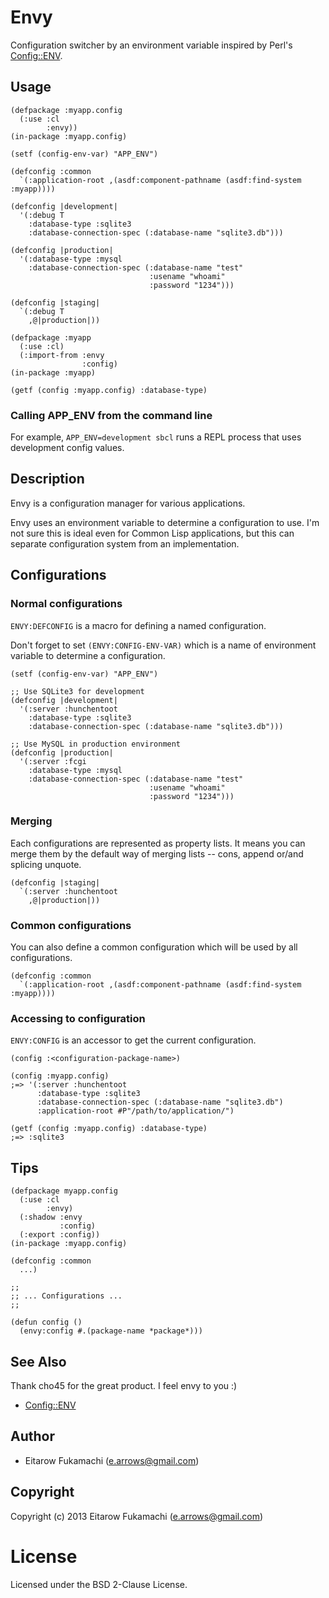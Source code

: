 # Envy

Configuration switcher by an environment variable inspired by Perl's [Config::ENV](http://search.cpan.org/~satoh/Config-ENV/lib/Config/ENV.pm).

## Usage

```common-lisp
(defpackage :myapp.config
  (:use :cl
        :envy))
(in-package :myapp.config)

(setf (config-env-var) "APP_ENV")

(defconfig :common
  `(:application-root ,(asdf:component-pathname (asdf:find-system :myapp))))

(defconfig |development|
  '(:debug T
    :database-type :sqlite3
    :database-connection-spec (:database-name "sqlite3.db")))

(defconfig |production|
  '(:database-type :mysql
    :database-connection-spec (:database-name "test"
                               :usename "whoami"
                               :password "1234")))

(defconfig |staging|
  `(:debug T
    ,@|production|))
```

```common-lisp
(defpackage :myapp
  (:use :cl)
  (:import-from :envy
                :config)
(in-package :myapp)

(getf (config :myapp.config) :database-type)
```

###  Calling APP_ENV from the command line

For example, `APP_ENV=development sbcl`  runs a REPL process that uses development config values.

## Description

Envy is a configuration manager for various applications.

Envy uses an environment variable to determine a configuration to use. I'm not sure this is ideal even for Common Lisp applications, but this can separate configuration system from an implementation.

## Configurations

### Normal configurations

`ENVY:DEFCONFIG` is a macro for defining a named configuration.

Don't forget to set `(ENVY:CONFIG-ENV-VAR)` which is a name of environment variable to determine a configuration.

```common-lisp
(setf (config-env-var) "APP_ENV")

;; Use SQLite3 for development
(defconfig |development|
  '(:server :hunchentoot
    :database-type :sqlite3
    :database-connection-spec (:database-name "sqlite3.db")))

;; Use MySQL in production environment
(defconfig |production|
  '(:server :fcgi
    :database-type :mysql
    :database-connection-spec (:database-name "test"
                               :usename "whoami"
                               :password "1234")))
```

### Merging

Each configurations are represented as property lists. It means you can merge them by the default way of merging lists -- cons, append or/and splicing unquote.

```common-lisp
(defconfig |staging|
  `(:server :hunchentoot
    ,@|production|))
```

### Common configurations

You can also define a common configuration which will be used by all configurations.

```common-lisp
(defconfig :common
  `(:application-root ,(asdf:component-pathname (asdf:find-system :myapp))))
```

### Accessing to configuration

`ENVY:CONFIG` is an accessor to get the current configuration.

```common-lisp
(config :<configuration-package-name>)

(config :myapp.config)
;=> '(:server :hunchentoot
      :database-type :sqlite3
      :database-connection-spec (:database-name "sqlite3.db")
      :application-root #P"/path/to/application/")

(getf (config :myapp.config) :database-type)
;=> :sqlite3
```

## Tips

```common-lisp
(defpackage myapp.config
  (:use :cl
        :envy)
  (:shadow :envy
           :config)
  (:export :config))
(in-package :myapp.config)

(defconfig :common
  ...)

;;
;; ... Configurations ...
;;

(defun config ()
  (envy:config #.(package-name *package*)))
```

## See Also

Thank cho45 for the great product. I feel envy to you :)

- [Config::ENV](http://search.cpan.org/~satoh/Config-ENV/lib/Config/ENV.pm)

## Author

* Eitarow Fukamachi (e.arrows@gmail.com)

## Copyright

Copyright (c) 2013 Eitarow Fukamachi (e.arrows@gmail.com)

# License

Licensed under the BSD 2-Clause License.
